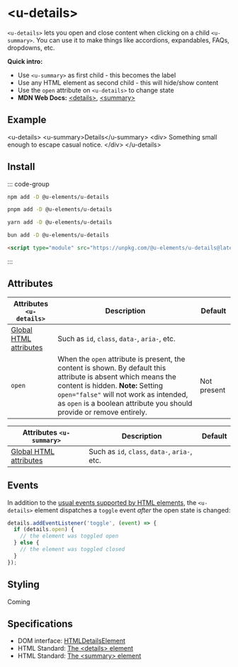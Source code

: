 <script setup>
import { data } from '../filesize.data.ts'
</script>

# &lt;u-details&gt; <mark data-badge="html"></mark>
`<u-details>` lets you open and close content when clicking on a child `<u-summary>`.
You can use it to make things like accordions, expandables, FAQs, dropdowns, etc.

**Quick intro:**
- Use `<u-summary>` as first child - this becomes the label
- Use any HTML element as second child - this will hide/show content <mark data-badge="non-standard" aria-description="Native &lt;details&gt; does not need a second child wrapping the content, but we need it to make screen readers see understand relation between &lt;u-summary&gt; and the content."></mark>
- Use the `open` attribute on `<u-details>` to change state
- **MDN Web Docs:** [&lt;details&gt;](https://developer.mozilla.org/en-US/docs/Web/HTML/Element/details),
[&lt;summary&gt;](https://developer.mozilla.org/en-US/docs/Web/HTML/Element/summary)

## Example
<Sandbox>
&lt;u-details&gt;
  &lt;u-summary&gt;Details&lt;/u-summary&gt;
  &lt;div&gt;
    Something small enough to escape casual notice.
  &lt;/div&gt;
&lt;/u-details&gt;
</Sandbox>

## Install <mark :data-badge="data['u-details']"></mark>

::: code-group

```bash [NPM]
npm add -D @u-elements/u-details
```

```bash [PNPM]
pnpm add -D @u-elements/u-details
```

```bash [Yarn]
yarn add -D @u-elements/u-details
```

```bash [Bun]
bun add -D @u-elements/u-details
```

```html [CDN]
<script type="module" src="https://unpkg.com/@u-elements/u-details@latest/dist/index.js"></script>
```
:::

## Attributes

| Attributes `<u-details>` | Description |  Default |
| - | - | - |
| [Global HTML attributes](https://developer.mozilla.org/en-US/docs/Web/HTML/Global_attributes) | Such as `id`, `class`, `data-`, `aria-`, etc. ||
| `open` | When the `open` attribute is present, the content is shown. By default this attribute is absent which means the content is hidden. **Note:** Setting `open="false"` will not work as intended, as `open` is a boolean attribute you should provide or remove entirely. | Not present |

| Attributes `<u-summary>` | Description |  Default |
| - | - | - |
| [Global HTML attributes](https://developer.mozilla.org/en-US/docs/Web/HTML/Global_attributes) | Such as `id`, `class`, `data-`, `aria-`, etc. ||

## Events

In addition to the [usual events supported by HTML elements](https://developer.mozilla.org/en-US/docs/Web/API/Element#events), the `<u-details>` element dispatches a `toggle` event _after_ the open state is changed:

```js
details.addEventListener('toggle', (event) => {
  if (details.open) {
    // the element was toggled open
  } else {
    // the element was toggled closed
  }
});
```

## Styling

Coming

## Specifications

- DOM interface: [HTMLDetailsElement](https://developer.mozilla.org/en-US/docs/Web/API/HTMLDetailsElement)
- HTML Standard: [The &lt;details&gt; element](https://html.spec.whatwg.org/multipage/interactive-elements.html#the-details-element)
- HTML Standard: [The &lt;summary&gt; element](https://html.spec.whatwg.org/multipage/interactive-elements.html#the-summary-element)